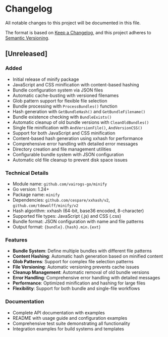 # Changelog

All notable changes to this project will be documented in this file.

The format is based on [Keep a Changelog](https://keepachangelog.com/en/1.0.0/),
and this project adheres to [Semantic Versioning](https://semver.org/spec/v2.0.0.html).

## [Unreleased]

### Added
- Initial release of minify package
- JavaScript and CSS minification with content-based hashing
- Bundle configuration system via JSON files
- Automatic cache-busting with versioned filenames
- Glob pattern support for flexible file selection
- Bundle processing with `ProcessBundles()` function
- Hash generation with `GetBundleHash()` and `GetBundleFilename()`
- Bundle existence checking with `BundleExists()`
- Automatic cleanup of old bundle versions with `CleanOldBundles()`
- Single file minification with `AndVersionFile()`, `AndVersionCSS()`
- Support for both JavaScript and CSS minification
- Content-based hash generation using xxhash for performance
- Comprehensive error handling with detailed error messages
- Directory creation and file management utilities
- Configurable bundle system with JSON configuration
- Automatic old file cleanup to prevent disk space issues

### Technical Details
- Module name: `github.com/vairogs-go/minify`
- Go version: 1.24+
- Package name: `minify`
- Dependencies: `github.com/cespare/xxhash/v2`, `github.com/tdewolff/minify/v2`
- Hash algorithm: xxhash (64-bit, base36 encoded, 8-character)
- Supported file types: JavaScript (.js) and CSS (.css)
- Bundle format: JSON configuration with name and file patterns
- Output format: `{bundle}.{hash}.min.{ext}`

### Features
- **Bundle System**: Define multiple bundles with different file patterns
- **Content Hashing**: Automatic hash generation based on minified content
- **Glob Patterns**: Support for complex file selection patterns
- **File Versioning**: Automatic versioning prevents cache issues
- **Cleanup Management**: Automatic removal of old bundle versions
- **Error Handling**: Comprehensive error handling with detailed messages
- **Performance**: Optimized minification and hashing for large files
- **Flexibility**: Support for both bundle and single-file workflows

### Documentation
- Complete API documentation with examples
- README with usage guide and configuration examples
- Comprehensive test suite demonstrating all functionality
- Integration examples for build systems and templates
